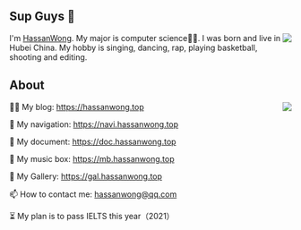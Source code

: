 ## Sup Guys 👋

<img align="right" src="https://count.getloli.com/get/@:hassanblog?theme=rule34">I'm [HassanWong](https://hassanwong.top). My major is computer science👨‍💻. I was born and live in Hubei China. My hobby is singing, dancing, rap, playing basketball, shooting and editing.

## About
<img align="right" src="https://github-readme-stats-hassan.vercel.app/api?username=hassanblog&theme=cobalt&show_icons=true&count_private=true">👨‍💻 My blog: https://hassanwong.top

🚀 My navigation: https://navi.hassanwong.top

📃 My document: https://doc.hassanwong.top

💽 My music box: https://mb.hassanwong.top

🎴 My Gallery: https://gal.hassanwong.top

📫 How to contact me: [hassanwong@qq.com](mailto:hassanwong@qq.com)

⏳ My plan is to pass IELTS this year（2021）
